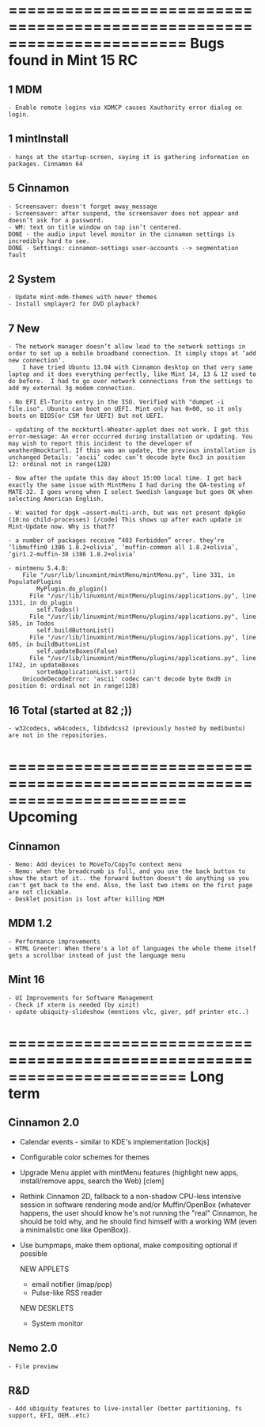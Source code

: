=======================================================================
Bugs found in Mint 15 RC
=======================================================================
         
1 MDM 
-----
    
    - Enable remote logins via XDMCP causes Xauthority error dialog on login.
    
1 mintInstall 
-------------
    
    - hangs at the startup-screen, saying it is gathering information on packages. Cinnamon 64
               
5 Cinnamon 
-----------        
    - Screensaver: doesn't forget away_message
    - Screensaver: after suspend, the screensaver does not appear and doesn’t ask for a password.
    - WM: text on title window on top isn’t centered.
    DONE - the audio input level monitor in the cinnamon settings is incredibly hard to see.
    DONE - Settings: cinnamon-settings user-accounts --> segmentation fault
                       
2  System  
----------
    
    - Update mint-mdm-themes with newer themes
    - Install smplayer2 for DVD playback?

7 New
-----
    - The network manager doesn’t allow lead to the network settings in order to set up a mobile broadband connection. It simply stops at ‘add new connection’.
        I have tried Ubuntu 13.04 with Cinnamon desktop on that very same laptop and it does everything perfectly, like Mint 14, 13 & 12 used to do before.  I had to go over network connections from the settings to add my external 3g modem connection.
    
    - No EFI El-Torito entry in the ISO. Verified with "dumpet -i file.iso". Ubuntu can boot on UEFI. Mint only has 0×00, so it only boots on BIOS(or CSM for UEFI) but not UEFI.
        
    - updating of the mockturtl-Wheater-applet does not work. I get this error-message: An error occurred during installation or updating. You may wish to report this incident to the developer of weather@mockturtl. If this was an update, the previous installation is unchanged Details: ‘ascii’ codec can’t decode byte 0xc3 in position 12: ordinal not in range(128) 

    - Now after the update this day about 15:00 local time. I got back exactly the same issue with MintMenu I had during the QA-testing of MATE-32. I goes wrong when I select Swedish language but goes OK when selecting American English.

    - W: waited for dpgk –assert-multi-arch, but was not present dpkgGo (10:no child-processes) [/code] This shows up after each update in Mint-Update now. Why is that??

    - a number of packages receive “403 Forbidden” error. they’re ‘libmuffin0 i386 1.8.2+olivia’, ‘muffin-common all 1.8.2+olivia’, ‘gir1.2-muffin-30 i386 1.8.2+olivia’

    - mintmenu 5.4.8:
        File "/usr/lib/linuxmint/mintMenu/mintMenu.py", line 331, in PopulatePlugins
            MyPlugin.do_plugin() 
          File "/usr/lib/linuxmint/mintMenu/plugins/applications.py", line 1331, in do_plugin
            self.Todos() 
          File "/usr/lib/linuxmint/mintMenu/plugins/applications.py", line 585, in Todos
            self.buildButtonList() 
          File "/usr/lib/linuxmint/mintMenu/plugins/applications.py", line 605, in buildButtonList
            self.updateBoxes(False) 
          File "/usr/lib/linuxmint/mintMenu/plugins/applications.py", line 1742, in updateBoxes
            sortedApplicationList.sort() 
        UnicodeDecodeError: 'ascii' codec can't decode byte 0xd0 in position 0: ordinal not in range(128)

16 Total (started at 82 ;))
---------------------------

    - w32codecs, w64codecs, libdvdcss2 (previously hosted by medibuntu) are not in the repositories.


=======================================================================
Upcoming
=======================================================================

Cinnamon
--------

    - Nemo: Add devices to MoveTo/CopyTo context menu
    - Nemo: when the breadcrumb is full, and you use the back button to show the start of it.. the forward button doesn't do anything so you can't get back to the end. Also, the last two items on the first page are not clickable.
    - Desklet position is lost after killing MDM

MDM 1.2
-------
    
    - Performance improvements
    - HTML Greeter: When there's a lot of languages the whole theme itself gets a scrollbar instead of just the language menu
    
Mint 16
-------

    - UI Improvements for Software Management    
    - Check if xterm is needed (by xinit)
    - update ubiquity-slideshow (mentions vlc, giver, pdf printer etc..)


=======================================================================
Long term
=======================================================================

Cinnamon 2.0
------------

 - Calendar events - similar to KDE's implementation [lockjs]
 - Configurable color schemes for themes    
 - Upgrade Menu applet with mintMenu features (highlight new apps, install/remove apps, search the Web) [clem]
 - Rethink Cinnamon 2D, fallback to a non-shadow CPU-less intensive session in software rendering mode and/or Muffin/OpenBox (whatever happens, the user should know he's not running the "real" Cinnamon, he should be told why, and he should find himself with a working WM (even a minimalistic one like OpenBox)).
 - Use bumpmaps, make them optional, make compositing optional if possible

    NEW APPLETS
    
    - email notifier (imap/pop)
    - Pulse-like RSS reader
    
    NEW DESKLETS
    
    - System monitor

Nemo 2.0
--------

    - File preview

R&D
---        
    - Add ubiquity features to live-installer (better partitioning, fs support, EFI, OEM..etc)

